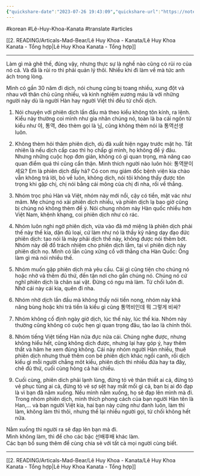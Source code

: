 ```yaml
---
{"quickshare-date":"2023-07-26 19:43:09","quickshare-url":"https://noteshare.space/note/clkjlkqff103001mw27ehsnhc#XZA8Kwt4ak/orxAmsI2bfiH//Mnt73hrB9rFZe3dOKY","page-title":"NHỮNG KIỂU NGƯỜI SAU, BẠN NÊN TỪ CHỐI DỊCH,... - Lê Huy Khoa Kanata | Facebook","url":"https://m.facebook.com/lehuykhoa.kanata/posts/pfbid0CrfoEfVtRPKCnm3tpwUsVV1VWaW7wGjUHdeNMzphsuJD9WgNUtbJTb67zW46pL8Hl?comment_id=1230589950935474&notif_id=1690358570436485&notif_t=feed_comment&ref=notif&zarsrc=31&utm_source=zalo&utm_medium=zalo&utm_campaign=zalo&wtsid=rdr_099SN6SOEAtzY6ZHR","dg-publish":true,"permalink":"/2-reading/articals-mad-bear/le-huy-khoa-kanata/nhung-kieu-nguoi-sau-ban-nen-tu-choi-dich-keo-lai-bi-ton-thuong-le-huy-khoa/","dgPassFrontmatter":true}
---
```


#korean #Lê-Huy-Khoa-Kanata   #translate #articles 

[[2. READING/Articals-Mad-Bear/Lê Huy Khoa - Kanata/Lê Huy Khoa Kanata - Tổng hợp\|Lê Huy Khoa Kanata - Tổng hợp]]

---

Làm gì mà ghê thế, đúng vậy, nhưng thực sự là nghề nào cũng có rủi ro của nó cả. Và đã là rủi ro thì phải quản lý thôi. Nhiều khi đi làm về mà tức anh ách trong lòng.

Mình có gần 30 năm đi dịch, nói chung cũng bị toang nhiều, xung đột và nhau với thân chủ cũng nhiều, và kinh nghiệm xương máu là với những người này dù là người Hàn hay người Việt thì đều từ chối dịch.

1. Nói chuyện với phiên dịch lần đầu mà theo kiểu không tôn kính, ra lệnh. Kiểu này thường coi mình như gia nhân chúng nó, toàn là ba cái ngôn từ kiểu như 야, 통역, đéo thèm gọi là 님, cũng không thèm nói là 통역선생 luôn.

2. Không thèm hỏi thăm phiên dịch, dù đã xuất hiện ngay trước mặt họ. Tất nhiên là nếu dịch cấp cao thì họ chấp gì mình, họ không để ý đâu. Nhưng những cuộc họp đơn giản, không có gì quan trọng, mà nâng cao quan điểm quá thì cũng cẩn thận. Mình thích người nào luôn hỏi: 통역분이세요? Em là phiên dịch đấy hả? Có con mụ giám đốc bệnh viện kia chào vẫn không trả lời, bỏ về luôn, không dịch, nói tôi không thấy được tôn trọng khi gặp chị, chị nói bằng cái mông của chị đi nha, rồi về thẳng.

3. Nhóm trọc phú Hàn và Việt, nhóm này mới nổi, cậy có tiền, mặt vác như mâm. Mẹ chúng nó xài phiên dịch nhiều, và phiên dịch lạ bao giờ cũng bị chúng nó không thèm để ý. Nói chung nhóm này Hàn quốc nhiều hơn Việt Nam, khệnh khạng, coi phiên dịch như cỏ rác.

4. Nhóm luôn nghi ngờ phiên dịch, vừa vào đã mở miệng là phiên dịch phải thế này thế kia, dặn đủ loại, cứ làm như nó là thầy kỹ năng dạy đạo đức phiên dịch: tao nói là mày phải dịch thế này, không được nói thêm bớt. Nhóm này dễ đổ trách nhiệm cho phiên dịch lắm, tại vì phiên dịch này phiên dịch nọ. Mình có lần cũng xửng cổ với thằng cha Hàn Quốc: Ông làm gì mà nói nhiều thế.

5. Nhóm muốn gặp phiên dịch mà yêu cầu. Cái gì cũng tiện cho chúng nó hoặc nhờ vả thêm đủ thứ, đến tận nơi cho gần chúng nó. Chúng nó cứ nghĩ phiên dịch là chân sai vặt. Đừng có ngu mà làm. Từ chối luôn đi. Nhờ cái này cái kia, quên đi nha.

6. Nhóm nhờ dịch lần đầu mà không thấy nói tiền nong, nhóm này khả năng bùng hoặc khi trả tiền là kiểu gì cũng 통역비인데 뭐 그렇게 비싸?

7. Nhóm không cố định ngày giờ dịch, lúc thế này, lúc thế kia. Nhóm này thường cũng không có cuộc hẹn gì quan trọng đâu, tào lao là chính thôi.

8. Nhóm tiếng Việt tiếng Hàn nửa đực nửa cái. Chúng nghe được, nhưng không hiểu hết, cũng không dịch được, nhưng lại hay góp ý, hay thêm thắt và hăm he xem đúng không. Cái này nhóm người Hàn nhiều, thuê phiên dịch nhưng thuê thêm con bé phiên dịch khác ngồi canh, rồi dịch kiểu gì mỗi người chẳng môt kiểu, phiên dịch thì nhiều đứa hay ta đây, chê đủ thứ, cuối cùng hỏng cả hai chiều.

9. Cuối cùng, phiên dich phải lạnh lùng, đừng tỏ vẻ thân thiết ai cả, đừng tỏ vẻ phục tùng ai cả, đừng tỏ vẻ sợ sệt hay mất mối gì cả, bạn bị ai đó đạp là vì bạn đã nằm xuống. Nếu mình nằm xuống, họ sẽ đạp lên mình mà đi. Trong nhóm phiên dịch, mình thích phong cách của bạn người Hàn tên là Han,… và bạn người Việt kia, hai bạn này cứng như đanh luôn, làm thì làm, không làm thì thôi, nhưng thế lại nhiều người gọi, từ chối không hết nữa.

Nằm xuống thì người ra sẽ đạp lên bạn mà đi.  
Mình không làm, thì để cho các bậc 선배후배 khác làm.  
Các bạn bổ sung thêm để cùng chia sẻ với tất cả mọi người cùng biết.

---
[[2. READING/Articals-Mad-Bear/Lê Huy Khoa - Kanata/Lê Huy Khoa Kanata - Tổng hợp\|Lê Huy Khoa Kanata - Tổng hợp]]